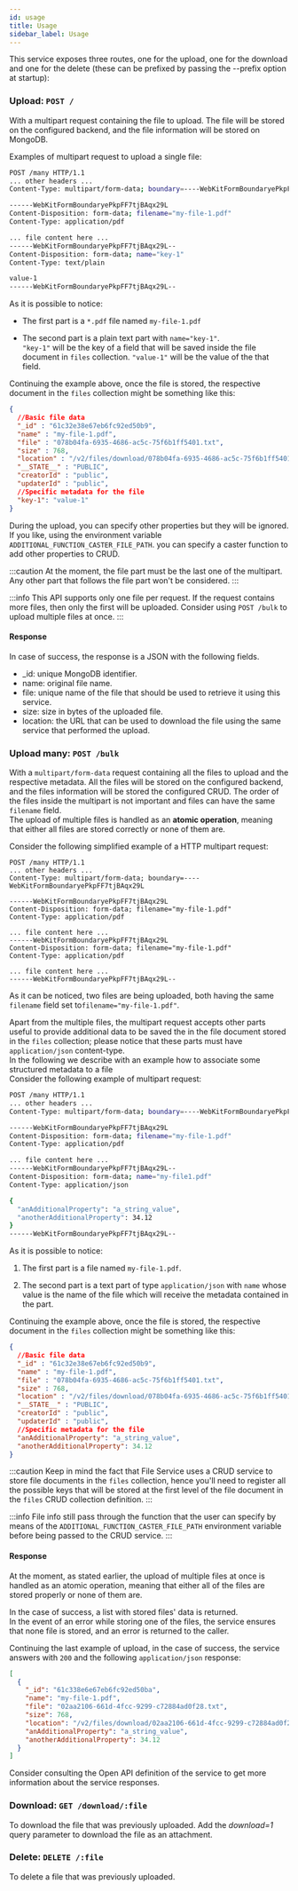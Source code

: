 ```yaml
---
id: usage
title: Usage
sidebar_label: Usage
---
```

This service exposes three routes, one for the upload, one for the download and one for the delete
(these can be prefixed by passing the --prefix option at startup):

### **Upload**: `POST /` 
With a multipart request containing the file to upload. The file will be stored on the configured backend, and the file information will be stored on MongoDB.

Examples of multipart request to upload a single file:

```bash
POST /many HTTP/1.1
... other headers ...
Content-Type: multipart/form-data; boundary=----WebKitFormBoundaryePkpFF7tjBAqx29L

------WebKitFormBoundaryePkpFF7tjBAqx29L
Content-Disposition: form-data; filename="my-file-1.pdf"
Content-Type: application/pdf

... file content here ...
------WebKitFormBoundaryePkpFF7tjBAqx29L--
Content-Disposition: form-data; name="key-1"
Content-Type: text/plain

value-1
------WebKitFormBoundaryePkpFF7tjBAqx29L--
```

As it is possible to notice: 

- The first part is a `*.pdf` file named `my-file-1.pdf`

- The second part is a plain text part with `name="key-1"`.<br/> `"key-1"` will be the key of a field that will be saved inside the file document in `files` collection. `"value-1"` will be the value of the that field.

Continuing the example above, once the file is stored, the respective document in the `files` collection might be something like this:

```json
{ 
  //Basic file data
  "_id" : "61c32e38e67eb6fc92ed50b9",
  "name" : "my-file-1.pdf",
  "file" : "078b04fa-6935-4686-ac5c-75f6b1ff5401.txt",
  "size" : 768,
  "location" : "/v2/files/download/078b04fa-6935-4686-ac5c-75f6b1ff5401.txt",
  "__STATE__" : "PUBLIC",
  "creatorId" : "public",
  "updaterId" : "public",
  //Specific metadata for the file
  "key-1": "value-1"
}
``` 

During the upload, you can specify other properties but they will be ignored.
If you like, using the environment variable `ADDITIONAL_FUNCTION_CASTER_FILE_PATH`.
you can specify a caster function to add other properties to CRUD.

:::caution
At the moment, the file part must be the last one of the multipart. Any other part that follows the file part won't be considered.
:::

:::info
This API supports only one file per request. If the request contains more files, then only the first will be uploaded. Consider using `POST /bulk` to upload multiple files at once.
:::

#### Response

In case of success, the response is a JSON with the following fields.

* _id: unique MongoDB identifier.
* name: original file name.
* file: unique name of the file that should be used to retrieve it using this service.
* size: size in bytes of the uploaded file.
* location: the URL that can be used to download the file using the same service that performed the upload.

### **Upload many**: `POST /bulk` 
With a `multipart/form-data` request containing all the files to upload and the respective metadata. 
All the files will be stored on the configured backend, and the files information will be stored the configured CRUD.
The order of the files inside the multipart is not important and files can have the same `filename` field. <br/>
The upload of multiple files is handled as an **atomic operation**, meaning that either all files are stored correctly or none of them are.

Consider the following simplified example of a HTTP multipart request:

```
POST /many HTTP/1.1
... other headers ...
Content-Type: multipart/form-data; boundary=----WebKitFormBoundaryePkpFF7tjBAqx29L

------WebKitFormBoundaryePkpFF7tjBAqx29L
Content-Disposition: form-data; filename="my-file-1.pdf"
Content-Type: application/pdf

... file content here ...
------WebKitFormBoundaryePkpFF7tjBAqx29L
Content-Disposition: form-data; filename="my-file-1.pdf"
Content-Type: application/pdf

... file content here ...
------WebKitFormBoundaryePkpFF7tjBAqx29L--

```

As it can be noticed, two files are being uploaded, both having the same `filename` field set to`filename="my-file-1.pdf"`. <br/>

Apart from the multiple files, the multipart request accepts other parts useful to provide additional data to be saved the in the file document stored in the `files` collection; please notice that these parts must have `application/json` content-type.<br/>
In the following we describe with an example how to associate some structured metadata to a file<br/>
Consider the following example of multipart request:

```bash
POST /many HTTP/1.1
... other headers ...
Content-Type: multipart/form-data; boundary=----WebKitFormBoundaryePkpFF7tjBAqx29L

------WebKitFormBoundaryePkpFF7tjBAqx29L
Content-Disposition: form-data; filename="my-file-1.pdf"
Content-Type: application/pdf

... file content here ...
------WebKitFormBoundaryePkpFF7tjBAqx29L--
Content-Disposition: form-data; name="my-file1.pdf"
Content-Type: application/json

{
  "anAdditionalProperty": "a_string_value",
  "anotherAdditionalProperty": 34.12
}
------WebKitFormBoundaryePkpFF7tjBAqx29L--
```

As it is possible to notice:

1. The first part is a file named `my-file-1.pdf`.

2. The second part is a text part of type `application/json` with `name` whose value is the name of the file which will receive the metadata contained in the part.

Continuing the example above, once the file is stored, the respective document in the `files` collection might be something like this:

```json
{
  //Basic file data
  "_id" : "61c32e38e67eb6fc92ed50b9",
  "name" : "my-file-1.pdf",
  "file" : "078b04fa-6935-4686-ac5c-75f6b1ff5401.txt",
  "size" : 768,
  "location" : "/v2/files/download/078b04fa-6935-4686-ac5c-75f6b1ff5401.txt",
  "__STATE__" : "PUBLIC",
  "creatorId" : "public",
  "updaterId" : "public",
  //Specific metadata for the file
  "anAdditionalProperty": "a_string_value",
  "anotherAdditionalProperty": 34.12
}
```

:::caution
Keep in mind the fact that File Service uses a CRUD service to store file documents in the `files` collection, hence you'll need to register all the possible
keys that will be stored at the first level of the file document in the `files` CRUD collection definition.
:::

:::info
File info still pass through the function that the user can specify by means of the `ADDITIONAL_FUNCTION_CASTER_FILE_PATH` environment variable before being passed to the CRUD service.
:::

#### Response
At the moment, as stated earlier, the upload of multiple files at once is handled as an atomic operation, meaning that either all of the files are stored properly or none of them are. <br/>

In the case of success, a list with stored files' data is returned.<br/>
In the event of an error while storing one of the files, the service ensures that none file is stored, and an error is returned to the caller.

Continuing the last example of upload, in the case of success, the service answers with `200` and the following `application/json` response: 

```json
[
  {
    "_id": "61c338e6e67eb6fc92ed50ba",
    "name": "my-file-1.pdf",
    "file": "02aa2106-661d-4fcc-9299-c72884ad0f28.txt",
    "size": 768,
    "location": "/v2/files/download/02aa2106-661d-4fcc-9299-c72884ad0f28.txt",
    "anAdditionalProperty": "a_string_value",
    "anotherAdditionalProperty": 34.12
  } 
]
```

Consider consulting the Open API definition of the service to get more information about the service responses.

### **Download**: `GET /download/:file` 
To download the file that was previously uploaded. Add the *download=1* query parameter to download the file as an attachment.

### **Delete**: `DELETE /:file` 
To delete a file that was previously uploaded.
